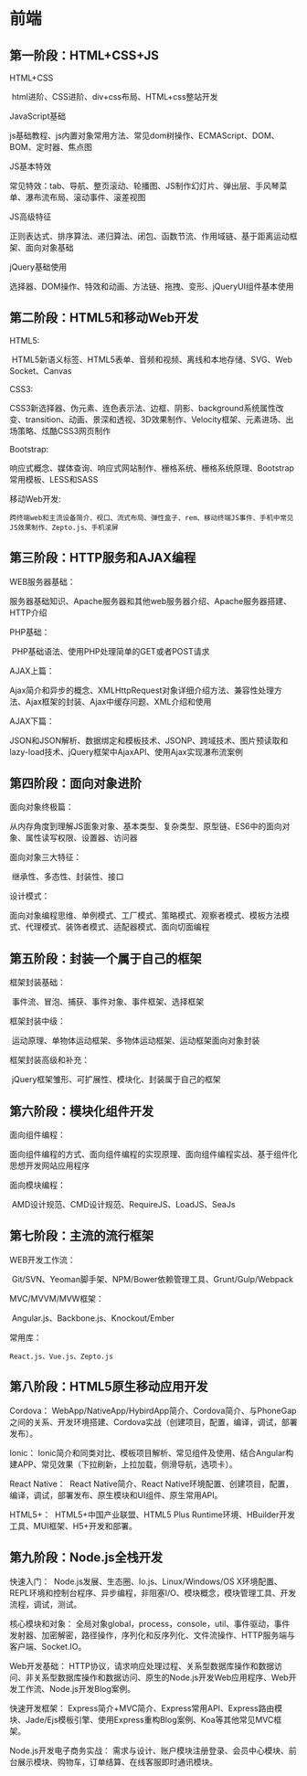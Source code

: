 # 前端

## 第一阶段：HTML+CSS+JS

HTML+CSS

​	html进阶、CSS进阶、div+css布局、HTML+css整站开发

JavaScript基础

​	js基础教程、js内置对象常用方法、常见dom树操作、ECMAScript、DOM、BOM、定时器、焦点图

JS基本特效

​	常见特效：tab、导航、整页滚动、轮播图、JS制作幻灯片、弹出层、手风琴菜单、瀑布流布局、滚动事件、滚差视图

JS高级特征

​	正则表达式、排序算法、递归算法、闭包、函数节流、作用域链、基于距离运动框架、面向对象基础

jQuery基础使用

​	选择器、DOM操作、特效和动画、方法链、拖拽、变形、jQueryUI组件基本使用

## 第二阶段：HTML5和移动Web开发

HTML5:

​	HTML5新语义标签、HTML5表单、音频和视频、离线和本地存储、SVG、Web Socket、Canvas

CSS3:

​	CSS3新选择器、伪元素、连色表示法、边框、阴影、background系统属性改变、transition、动画、景深和透视、3D效果制作、Velocity框架、元素进场、出场策略、炫酷CSS3网页制作

Bootstrap:

​	响应式概念、媒体查询、响应式网站制作、栅格系统、栅格系统原理、Bootstrap常用模板、LESS和SASS

移动Web开发:

 	跨终端web和主流设备简介、视口、流式布局、弹性盒子、rem、移动终端JS事件、手机中常见JS效果制作、Zepto.js、手机滚屏

## 第三阶段：HTTP服务和AJAX编程

WEB服务器基础：

​	服务器基础知识、Apache服务器和其他web服务器介绍、Apache服务器搭建、HTTP介绍

PHP基础：

​	PHP基础语法、使用PHP处理简单的GET或者POST请求

AJAX上篇：

​	Ajax简介和异步的概念、XMLHttpRequest对象详细介绍方法、兼容性处理方法、Ajax框架的封装、Ajax中缓存问题、XML介绍和使用

AJAX下篇：

​	JSON和JSON解析、数据绑定和模板技术、JSONP、跨域技术、图片预读取和lazy-load技术、jQuery框架中AjaxAPI、使用Ajax实现瀑布流案例

## 第四阶段：面向对象进阶

面向对象终极篇：

​	从内存角度到理解JS面象对象、基本类型、复杂类型、原型链、ES6中的面向对象、属性读写权限、设置器、访问器

面向对象三大特征：

​	继承性、多态性、封装性、接口

设计模式：

​	面向对象编程思维、单例模式、工厂模式、策略模式、观察者模式、模板方法模式、代理模式、装饰者模式、适配器模式、面向切面编程

## 第五阶段：封装一个属于自己的框架

框架封装基础：

​	事件流、冒泡、捕获、事件对象、事件框架、选择框架

框架封装中级：

​	运动原理、单物体运动框架、多物体运动框架、运动框架面向对象封装

框架封装高级和补充：

​	jQuery框架雏形、可扩展性、模块化、封装属于自己的框架

## 第六阶段：模块化组件开发

面向组件编程：

​	面向组件编程的方式、面向组件编程的实现原理、面向组件编程实战、基于组件化思想开发网站应用程序

面向模块编程：

​	AMD设计规范、CMD设计规范、RequireJS、LoadJS、SeaJs

## 第七阶段：主流的流行框架

WEB开发工作流：

​	Git/SVN、Yeoman脚手架、NPM/Bower依赖管理工具、Grunt/Gulp/Webpack

MVC/MVVM/MVW框架：

​	Angular.js、Backbone.js、Knockout/Ember

常用库：

 	React.js、Vue.js、Zepto.js

## 第八阶段：HTML5原生移动应用开发

Cordova：
​	WebApp/NativeApp/HybirdApp简介、Cordova简介、与PhoneGap之间的关系、开发环境搭建、Cordova实战（创建项目，配置，编译，调试，部署发布）。

Ionic：
​	Ionic简介和同类对比、模板项目解析、常见组件及使用、结合Angular构建APP、常见效果（下拉刷新，上拉加载，侧滑导航，选项卡）。

React Native：
​	React Native简介、React Native环境配置、创建项目，配置，编译，调试，部署发布、原生模块和UI组件、原生常用API。

HTML5+：
​	HTML5+中国产业联盟、HTML5 Plus Runtime环境、HBuilder开发工具、MUI框架、H5+开发和部署。

## 第九阶段：Node.js全栈开发

快速入门：
​	Node.js发展、生态圈、Io.js、Linux/Windows/OS X环境配置、REPL环境和控制台程序、异步编程，非阻塞I/O、模块概念，模块管理工具、开发流程，调试，测试。

核心模块和对象：
​	全局对象global，process，console，util、事件驱动，事件发射器、加密解密，路径操作，序列化和反序列化、文件流操作、HTTP服务端与客户端、Socket.IO。

Web开发基础：
​	HTTP协议，请求响应处理过程、关系型数据库操作和数据访问、非关系型数据库操作和数据访问、原生的Node.js开发Web应用程序、Web开发工作流、Node.js开发Blog案例。

快速开发框架：
​	Express简介+MVC简介、Express常用API、Express路由模块、Jade/Ejs模板引擎、使用Express重构Blog案例、Koa等其他常见MVC框架。

Node.js开发电子商务实战：
​	需求与设计、账户模块注册登录、会员中心模块、前台展示模块、购物车，订单结算、在线客服即时通讯模块。

